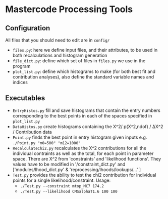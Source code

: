 Mastercode Processing Tools
===========================


Configuration
-------------

All files that you should need to edit are in `config/`

- `files.py`:  here we define  input files, and their attributes, to be used in both recalculations and histogram generation
- `file_dict.py`: define which set of files in `files.py` we use in the program
- `plot_list.py`: define which histograms to make (for both best fit and contribution analyses), also define the standard variable names and indices


Executables
-----------
- `EntryHistos.py` fill and save histograms that contain the entry numbers corresponding to the best points in each of the spaces specified in `plot_list.py`
- `DataHistos.py` create histograms containing the &Chi;^2/ p(&Chi;^2,ndof) / &Delta;&Chi;^2 / Contribution data
- `Point.py` finds the best point in entry histogram given inputs e.g. `./Point.py "m0=500" "m12=1000"`
- `RecalculateChi2.py` recalculates the X^2 contributions for all the individual contraints as well as the total, for each point in parameter space. There are X^2 from 'constraints' and 'likelihood functions'. They values have to be modified in '/constraint_dict.py' and ['modules/lhood_dict.py' & 'reprocessing/lhoods/lookups/...' ] 
- `Test.py` provides the ability to test the chi2 contribution for individual points for a single likelihood/constraint.  Usage:
    - `./Test.py --constraint mtop_MC7 174.2`
    - `./Test.py --likelihood CMSalphaT1.6 100 100`



